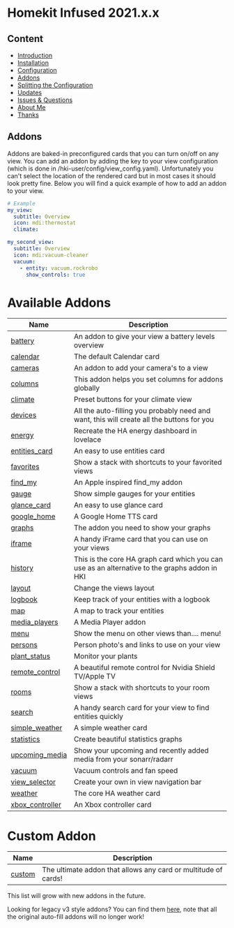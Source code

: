 # Homekit Infused 2021.x.x

## Content
- [Introduction](index.md)
- [Installation](installation.md)
- [Configuration](configuration.md)
- [Addons](addons.md)
- [Splitting the Configuration](splitting-the-config.md)
- [Updates](updates.md)
- [Issues & Questions](issues.md)
- [About Me](about.md)
- [Thanks](thanks.md)

## Addons
Addons are baked-in preconfigured cards that you can turn on/off on any view. You can add an addon by adding the key to your view configuration (which is done in /hki-user/config/view_config.yaml). Unfortunately you can't select the location of the rendered card but in most cases it should look pretty fine. Below you will find a quick example of how to add an addon to your view.

```yaml
# Example
my_view:
  subtitle: Overview
  icon: mdi:thermostat
  climate:

my_second_view:
  subtitle: Overview
  icon: mdi:vacuum-cleaner
  vacuum:
    - entity: vacuum.rockrobo
      show_controls: true
```
# Available Addons

| Name | Description |
|--------------------------|-------------------------------------------------------------------------------------------------------------------------------------------------------------------------------------------------------------------------|
| [battery](addons-v4/battery.md) | An addon to give your view a battery levels overview |
| [calendar](addons-v4/calendar.md) | The default Calendar card |
| [cameras](addons-v4/cameras.md) | An addon to add your camera's to a view |
| [columns](addons-v4/columns.md) | This addon helps you set columns for addons globally |
| [climate](addons-v4/climate.md) | Preset buttons for your climate view |
| [devices](addons-v4/devices.md) | All the auto-filling you probably need and want, this will create all the buttons for you |
| [energy](addons-v4/energy-cards.md) | Recreate the HA energy dashboard in lovelace |
| [entities_card](addons-v4/entities.md) | An easy to use entities card |
| [favorites](addons-v4/favorites.md) | Show a stack with shortcuts to your favorited views |
| [find_my](addons-v4/find-my.md) | An Apple inspired find_my addon |
| [gauge](addons-v4/gauge-card.md) | Show simple gauges for your entities |
| [glance_card](addons-v4/glance-card.md) | An easy to use glance card |
| [google_home](addons-v4/google-home.md) | A Google Home TTS card |
| [graphs](addons-v4/graphs.md) | The addon you need to show your graphs |
| [iframe](addons-v4/iframe.md) | A handy iFrame card that you can use on your views |
| [history](addons-v4/history-graph.md) | This is the core HA graph card which you can use as an alternative to the graphs addon in HKI |
| [layout](addons-v4/layout.md) | Change the views layout |
| [logbook](addons-v4/logbook-card.md) | Keep track of your entities with a logbook |
| [map](addons-v4/map.md) | A map to track your entities |
| [media_players](addons-v4/media-players.md) | A Media Player addon |
| [menu](addons-v4/menu.md) | Show the menu on other views than.... menu! |
| [persons](addons-v4/persons.md) | Person photo's and links to use on your view |
| [plant_status](addons-v4/plant-status.md) | Monitor your plants |
| [remote_control](addons-v4/remote-control.md) | A beautiful remote control for Nvidia Shield TV/Apple TV |
| [rooms](addons-v4/rooms.md) | Show a stack with shortcuts to your room views |
| [search](addons-v4/search-card.md) | A handy search card for your view to find entities quickly |
| [simple_weather](addons-v4/simple-weather.md) | A simple weather card |
| [statistics](addons-v4/statistics-graph.md) | Create beautiful statistics graphs |
| [upcoming_media](addons-v4/upcoming-media.md) | Show your upcoming and recently added media from your sonarr/radarr |
| [vacuum](addons-v4/vacuum.md) | Vacuum controls and fan speed |
| [view_selector](addons-v4/view-selector.md) | Create your own in view navigation bar |
| [weather](addons-v4/weather.md) | The core HA weather card |
| [xbox_controller](addons-v4/xbox-controller.md) | An Xbox controller card |

# Custom Addon

| Name | Description |
|--------------------------|-------------------------------------------------------------------------------------------------------------------------------------------------------------------------------------------------------------------------|
| [custom](addons-v4/custom.md) | The ultimate addon that allows any card or multitude of cards! |

This list will grow with new addons in the future.

Looking for legacy v3 style addons? You can find them [here](addon_list.md), note that all the original auto-fill addons will no longer work!
